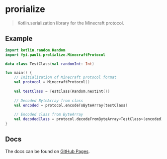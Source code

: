 # prorialize

> Kotlin.serialization library for the Minecraft protocol.

## Example

```kotlin
import kotlin.random.Random
import fyi.pauli.prolialize.MinecraftProtocol

data class TestClass(val randomInt: Int)

fun main() {
    // Initialization of Minecraft protocol format
    val protocol = MinecraftProtocol()
    
    val testClass = TestClass(Random.nextInt())
    
    // Decoded ByteArray from class
    val encoded = protocol.encodeToByteArray(testClass)
    
    // Encoded class from ByteArray
    val decodedClass = protocol.decodeFromByteArray<TestClass>(encoded)
}
```

## Docs

The docs can be found on [GitHub Pages](https://ichor-dev.github.io/prorialize/).